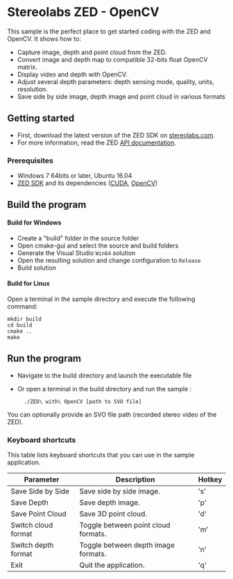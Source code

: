# Stereolabs ZED - OpenCV

This sample is the perfect place to get started coding with the ZED and OpenCV. It shows how to:

  - Capture image, depth and point cloud from the ZED.
  - Convert image and depth map to compatible 32-bits float OpenCV matrix.
  - Display video and depth with OpenCV.
  - Adjust several depth parameters: depth sensing mode, quality, units, resolution.
  - Save side by side image, depth image and point cloud in various formats

## Getting started

- First, download the latest version of the ZED SDK on [stereolabs.com](https://www.stereolabs.com).
- For more information, read the ZED [API documentation](https://www.stereolabs.com/developers/documentation/API/).

### Prerequisites

- Windows 7 64bits or later, Ubuntu 16.04
- [ZED SDK](https://www.stereolabs.com/developers/) and its dependencies ([CUDA](https://developer.nvidia.com/cuda-downloads), [OpenCV](https://github.com/opencv/opencv/releases))

## Build the program

#### Build for Windows

- Create a "build" folder in the source folder
- Open cmake-gui and select the source and build folders
- Generate the Visual Studio `Win64` solution
- Open the resulting solution and change configuration to `Release`
- Build solution

#### Build for Linux

Open a terminal in the sample directory and execute the following command:

    mkdir build
    cd build
    cmake ..
    make

## Run the program

- Navigate to the build directory and launch the executable file
- Or open a terminal in the build directory and run the sample :

        ./ZED\ with\ OpenCV [path to SVO file]

You can optionally provide an SVO file path (recorded stereo video of the ZED).

### Keyboard shortcuts

This table lists keyboard shortcuts that you can use in the sample application.

Parameter             | Description                   |   Hotkey
---------------------|------------------------------------|-------------------------------------------------
Save Side by Side      | Save side by side image.       |   's'                             
Save Depth             | Save depth image.              |   'p'                              
Save Point Cloud       | Save 3D point cloud.        |   'd'
Switch cloud format    | Toggle between point cloud formats.    |   'm'
Switch depth format    | Toggle between depth image formats. |   'n'                                                      
Exit         | Quit the application.             | 'q'
